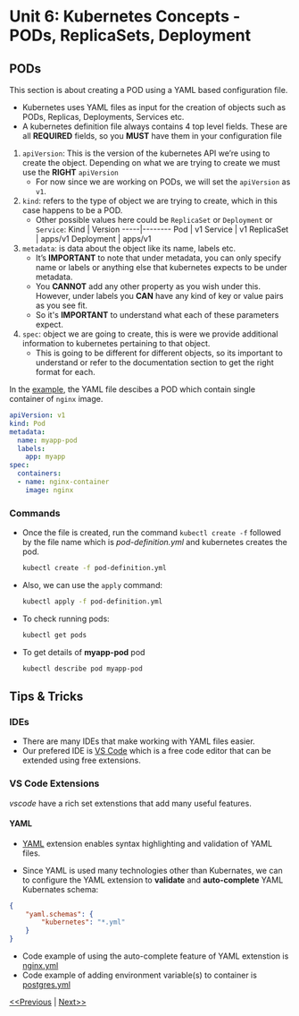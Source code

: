 # Unit 6: Kubernetes Concepts - PODs, ReplicaSets, Deployment
## PODs
This section is about creating a POD using a YAML based configuration file.

* Kubernetes uses YAML files as input for the creation of objects such as PODs, Replicas, Deployments, Services etc.
* A kubernetes definition file always contains 4 top level fields. These are all **REQUIRED** fields, so you **MUST** have them in your configuration file
1. `apiVersion`: This is the version of the kubernetes API we’re using to create the object. Depending on what we are trying to create we must use the **RIGHT** `apiVersion`
    * For now since we are working on PODs, we will set the `apiVersion` as `v1`.
2. `kind`: refers to the type of object we are trying to create, which in this case happens to be a POD. 
    * Other possible values here could be `ReplicaSet` or `Deployment` or `Service`:
        Kind | Version
        -----|--------
        Pod | v1
        Service | v1
        ReplicaSet | apps/v1
        Deployment | apps/v1
3. `metadata`: is data about the object like its name, labels etc. 
    * It’s **IMPORTANT** to note that under metadata, you can only specify name or labels or anything else that kubernetes expects to be under metadata. 
    * You **CANNOT** add any other property as you wish under this. However, under labels you **CAN** have any kind of key or value pairs as you see fit. 
    * So it's **IMPORTANT** to understand what each of these parameters expect.
4. `spec`: object we are going to create, this is were we provide additional information to kubernetes pertaining to that object. 
    * This is going to be different for different objects, so its important to understand or refer to the documentation section to get the right format for each.

In the [example](./code-example/PODs/pod-definition.yml), the YAML file descibes a POD which contain single container of `nginx` image.

```yml
apiVersion: v1
kind: Pod
metadata:
  name: myapp-pod
  labels:
    app: myapp 
spec:
  containers:
  - name: nginx-container
    image: nginx
```

### Commands 
* Once the file is created, run the command `kubectl create -f` followed by the file name which is _pod-definition.yml_ and kubernetes creates the pod.

    ```bash
    kubectl create -f pod-definition.yml
    ```
* Also, we can use the `apply` command:
    ```bash
    kubectl apply -f pod-definition.yml
    ```

* To check running pods:

    ```bash
    kubectl get pods
    ```

* To get details of **myapp-pod** pod

    ```bash
    kubectl describe pod myapp-pod
    ```

## Tips & Tricks
### IDEs
* There are many IDEs that make working with YAML files easier.
* Our prefered IDE is [VS Code](https://code.visualstudio.com/) which is a free code editor that can be extended using free extensions.

### VS Code Extensions
_vscode_ have a rich set extenstions that add many useful features.

#### YAML
* [YAML](https://marketplace.visualstudio.com/items?itemName=redhat.vscode-yaml) extension enables syntax highlighting and validation of YAML files.

* Since YAML is used many technologies other than Kubernates, we can to configure the YAML extension to **validate** and **auto-complete** YAML Kubernates schema:

```json
{
    "yaml.schemas": {
        "kubernetes": "*.yml"
    }
}
```

* Code example of using the auto-complete feature of YAML extenstion is [nginx.yml](./code-example/PODs/nginx.yml)
* Code example of adding environment variable(s) to container is [postgres.yml](./code-example/PODs/postgres.yml)

[<<Previous](../unit05-yaml-introduction/README.md) | [Next>>]()